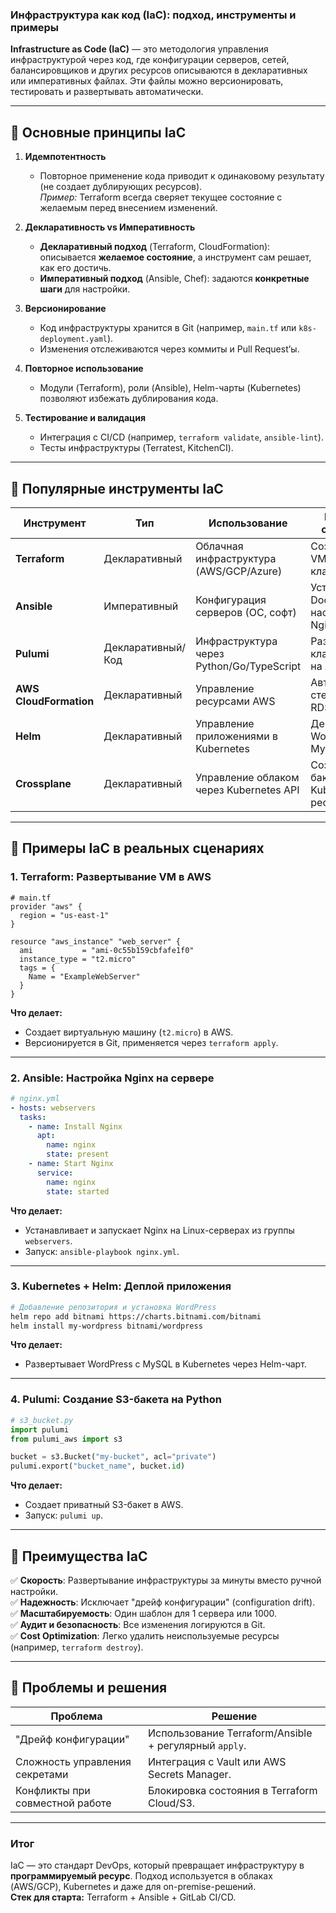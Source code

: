 ### **Инфраструктура как код (IaC): подход, инструменты и примеры**  

**Infrastructure as Code (IaC)** — это методология управления инфраструктурой через код, где конфигурации серверов, сетей, балансировщиков и других ресурсов описываются в декларативных или императивных файлах. Эти файлы можно версионировать, тестировать и развертывать автоматически.  

---

## **🔹 Основные принципы IaC**  

1. **Идемпотентность**  
   - Повторное применение кода приводит к одинаковому результату (не создает дублирующих ресурсов).  
   *Пример:* Terraform всегда сверяет текущее состояние с желаемым перед внесением изменений.  

2. **Декларативность vs Императивность**  
   - **Декларативный подход** (Terraform, CloudFormation): описывается **желаемое состояние**, а инструмент сам решает, как его достичь.  
   - **Императивный подход** (Ansible, Chef): задаются **конкретные шаги** для настройки.  

3. **Версионирование**  
   - Код инфраструктуры хранится в Git (например, `main.tf` или `k8s-deployment.yaml`).  
   - Изменения отслеживаются через коммиты и Pull Request’ы.  

4. **Повторное использование**  
   - Модули (Terraform), роли (Ansible), Helm-чарты (Kubernetes) позволяют избежать дублирования кода.  

5. **Тестирование и валидация**  
   - Интеграция с CI/CD (например, `terraform validate`, `ansible-lint`).  
   - Тесты инфраструктуры (Terratest, KitchenCI).  

---

## **🔹 Популярные инструменты IaC**  

| **Инструмент**       | **Тип**           | **Использование**                          | **Примеры сценариев**                     |
|----------------------|-------------------|--------------------------------------------|-------------------------------------------|
| **Terraform**        | Декларативный     | Облачная инфраструктура (AWS/GCP/Azure)    | Создание VPC, VM, Kubernetes кластера.    |
| **Ansible**          | Императивный      | Конфигурация серверов (ОС, софт)          | Установка Docker, настройка Nginx.        |
| **Pulumi**           | Декларативный/Код | Инфраструктура через Python/Go/TypeScript  | Развертывание кластера EKS на AWS.        |
| **AWS CloudFormation**| Декларативный     | Управление ресурсами AWS                   | Автоматизация стека EC2 + RDS.            |
| **Helm**             | Декларативный     | Управление приложениями в Kubernetes       | Деплой WordPress с MySQL.                 |
| **Crossplane**       | Декларативный     | Управление облаком через Kubernetes API    | Создание S3-бакета как Kubernetes-ресурса. |

---

## **🔹 Примеры IaC в реальных сценариях**  

### **1. Terraform: Развертывание VM в AWS**  
```hcl
# main.tf
provider "aws" {
  region = "us-east-1"
}

resource "aws_instance" "web_server" {
  ami           = "ami-0c55b159cbfafe1f0"
  instance_type = "t2.micro"
  tags = {
    Name = "ExampleWebServer"
  }
}
```
**Что делает:**  
- Создает виртуальную машину (`t2.micro`) в AWS.  
- Версионируется в Git, применяется через `terraform apply`.  

---

### **2. Ansible: Настройка Nginx на сервере**  
```yaml
# nginx.yml
- hosts: webservers
  tasks:
    - name: Install Nginx
      apt:
        name: nginx
        state: present
    - name: Start Nginx
      service:
        name: nginx
        state: started
```
**Что делает:**  
- Устанавливает и запускает Nginx на Linux-серверах из группы `webservers`.  
- Запуск: `ansible-playbook nginx.yml`.  

---

### **3. Kubernetes + Helm: Деплой приложения**  
```bash
# Добавление репозитория и установка WordPress
helm repo add bitnami https://charts.bitnami.com/bitnami
helm install my-wordpress bitnami/wordpress
```
**Что делает:**  
- Развертывает WordPress с MySQL в Kubernetes через Helm-чарт.  

---

### **4. Pulumi: Создание S3-бакета на Python**  
```python
# s3_bucket.py
import pulumi
from pulumi_aws import s3

bucket = s3.Bucket("my-bucket", acl="private")
pulumi.export("bucket_name", bucket.id)
```
**Что делает:**  
- Создает приватный S3-бакет в AWS.  
- Запуск: `pulumi up`.  

---

## **🔹 Преимущества IaC**  

✅ **Скорость**: Развертывание инфраструктуры за минуты вместо ручной настройки.  
✅ **Надежность**: Исключает "дрейф конфигурации" (configuration drift).  
✅ **Масштабируемость**: Один шаблон для 1 сервера или 1000.  
✅ **Аудит и безопасность**: Все изменения логируются в Git.  
✅ **Cost Optimization**: Легко удалить неиспользуемые ресурсы (например, `terraform destroy`).  

---

## **🔹 Проблемы и решения**  

| **Проблема**                | **Решение**                              |
|-----------------------------|------------------------------------------|
| "Дрейф конфигурации"        | Использование Terraform/Ansible + регулярный `apply`. |
| Сложность управления секретами | Интеграция с Vault или AWS Secrets Manager. |
| Конфликты при совместной работе | Блокировка состояния в Terraform Cloud/S3. |

---

### **Итог**  
IaC — это стандарт DevOps, который превращает инфраструктуру в **программируемый ресурс**. Подход используется в облаках (AWS/GCP), Kubernetes и даже для on-premise-решений.  
**Стек для старта:** Terraform + Ansible + GitLab CI/CD.